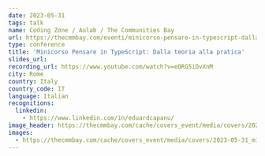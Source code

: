 ```yaml
---
date: 2023-05-31
tags: talk
name: Coding Zone / Aulab / The Communities Bay
url: https://thecmmbay.com/eventi/minicorso-pensare-in-typescript-dalla-teoria-alla-pratica-9l0750wjqn2?mtm_campaign=tcb&mtm_source=youtube#registrati
type: conference
title: 'Minicorso Pensare in TypeScript: Dalla teoria alla pratica'
slides_url:
recording_url: https://www.youtube.com/watch?v=eORG5iDvXnM
city: Rome
country: Italy
country_code: IT
language: Italian
recognitions:
  linkedin:
    - https://www.linkedin.com/in/eduardcapanu/
image_header: https://thecmmbay.com/cache/covers_event/media/covers/2023-05-31_minicorso-pensare-in-typescript-dalla-teoria-alla-pratica_9l0750wjqn2_a4008f96.jpg.webp
images:
  - https://thecmmbay.com/cache/covers_event/media/covers/2023-05-31_minicorso-pensare-in-typescript-dalla-teoria-alla-pratica_9l0750wjqn2_a4008f96.jpg.webp
---
```

